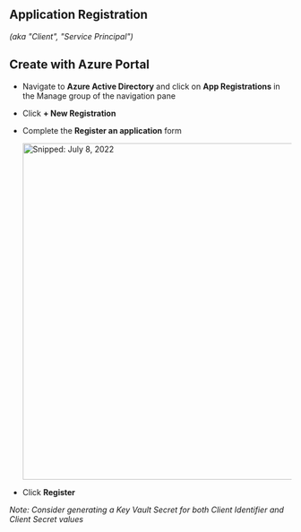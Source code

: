 ## Application Registration
_(aka "Client", "Service Principal")_

## Create with Azure Portal

* Navigate to **Azure Active Directory** and click on **App Registrations** in the Manage group of the navigation pane
* Click **+ New Registration**
* Complete the **Register an application** form

  <img src="https://user-images.githubusercontent.com/44923999/178037482-52960bbb-3b19-4950-9e44-646d98e9d3a4.png" width="600" title="Snipped: July 8, 2022" />
  
* Click **Register**

_Note: Consider generating a Key Vault Secret for both Client Identifier and Client Secret values_

